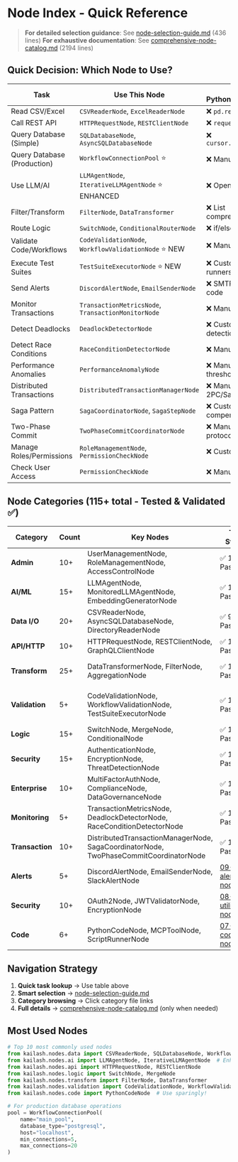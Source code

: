# Node Index - Quick Reference

> **For detailed selection guidance**: See [node-selection-guide.md](node-selection-guide.md) (436 lines)
> **For exhaustive documentation**: See [comprehensive-node-catalog.md](comprehensive-node-catalog.md) (2194 lines)

## Quick Decision: Which Node to Use?

| Task | Use This Node | Not PythonCodeNode |
|------|---------------|-------------------|
| Read CSV/Excel | `CSVReaderNode`, `ExcelReaderNode` | ❌ `pd.read_csv()` |
| Call REST API | `HTTPRequestNode`, `RESTClientNode` | ❌ `requests.get()` |
| Query Database (Simple) | `SQLDatabaseNode`, `AsyncSQLDatabaseNode` | ❌ `cursor.execute()` |
| Query Database (Production) | `WorkflowConnectionPool` ⭐ | ❌ Manual pooling |
| Use LLM/AI | `LLMAgentNode`, `IterativeLLMAgentNode` ⭐ ENHANCED | ❌ OpenAI SDK |
| Filter/Transform | `FilterNode`, `DataTransformer` | ❌ List comprehensions |
| Route Logic | `SwitchNode`, `ConditionalRouterNode` | ❌ if/else blocks |
| Validate Code/Workflows | `CodeValidationNode`, `WorkflowValidationNode` ⭐ NEW | ❌ Manual testing |
| Execute Test Suites | `TestSuiteExecutorNode` ⭐ NEW | ❌ Custom test runners |
| Send Alerts | `DiscordAlertNode`, `EmailSenderNode` | ❌ SMTP/webhook code |
| Monitor Transactions | `TransactionMetricsNode`, `TransactionMonitorNode` | ❌ Manual metrics |
| Detect Deadlocks | `DeadlockDetectorNode` | ❌ Custom detection |
| Detect Race Conditions | `RaceConditionDetectorNode` | ❌ Manual analysis |
| Performance Anomalies | `PerformanceAnomalyNode` | ❌ Manual thresholds |
| Distributed Transactions | `DistributedTransactionManagerNode` | ❌ Manual 2PC/Saga |
| Saga Pattern | `SagaCoordinatorNode`, `SagaStepNode` | ❌ Custom compensation |
| Two-Phase Commit | `TwoPhaseCommitCoordinatorNode` | ❌ Manual 2PC protocol |
| Manage Roles/Permissions | `RoleManagementNode`, `PermissionCheckNode` | ❌ Custom RBAC |
| Check User Access | `PermissionCheckNode` | ❌ Manual checks |

## Node Categories (115+ total - Tested & Validated ✅)

| Category | Count | Key Nodes | Test Status | Details |
|----------|-------|-----------|-------------|---------|
| **Admin** | 10+ | UserManagementNode, RoleManagementNode, AccessControlNode | ✅ 100% Pass | [admin-nodes-guide.md](admin-nodes-guide.md) |
| **AI/ML** | 15+ | LLMAgentNode, MonitoredLLMAgentNode, EmbeddingGeneratorNode | ✅ 100% Pass | [02-ai-nodes.md](02-ai-nodes.md) |
| **Data I/O** | 20+ | CSVReaderNode, AsyncSQLDatabaseNode, DirectoryReaderNode | ✅ 99.7% Pass | [03-data-nodes.md](03-data-nodes.md) |
| **API/HTTP** | 10+ | HTTPRequestNode, RESTClientNode, GraphQLClientNode | ✅ 100% Pass | [04-api-nodes.md](04-api-nodes.md) |
| **Transform** | 25+ | DataTransformerNode, FilterNode, AggregationNode | ✅ 100% Pass | [06-transform-nodes.md](06-transform-nodes.md) |
| **Validation** | 5+ | CodeValidationNode, WorkflowValidationNode, TestSuiteExecutorNode | ✅ 100% Pass | **NEW** - Testing & validation nodes |
| **Logic** | 15+ | SwitchNode, MergeNode, ConditionalNode | ✅ 100% Pass | [05-logic-nodes.md](05-logic-nodes.md) |
| **Security** | 15+ | AuthenticationNode, EncryptionNode, ThreatDetectionNode | ✅ 100% Pass | [security-nodes.md](security-nodes.md) |
| **Enterprise** | 10+ | MultiFactorAuthNode, ComplianceNode, DataGovernanceNode | ✅ 100% Pass | [enterprise-nodes.md](enterprise-nodes.md) |
| **Monitoring** | 5+ | TransactionMetricsNode, DeadlockDetectorNode, RaceConditionDetectorNode | ✅ 100% Pass | [monitoring-nodes.md](monitoring-nodes.md) |
| **Transaction** | 10+ | DistributedTransactionManagerNode, SagaCoordinatorNode, TwoPhaseCommitCoordinatorNode | ✅ 100% Pass | [transaction-nodes.md](transaction-nodes.md) |
| **Alerts** | 5+ | DiscordAlertNode, EmailSenderNode, SlackAlertNode | [09-alert-nodes.md](09-alert-nodes.md) |
| **Security** | 10+ | OAuth2Node, JWTValidatorNode, EncryptionNode | [08-utility-nodes.md](08-utility-nodes.md) |
| **Code** | 6+ | PythonCodeNode, MCPToolNode, ScriptRunnerNode | [07-code-nodes.md](07-code-nodes.md) |

## Navigation Strategy

1. **Quick task lookup** → Use table above
2. **Smart selection** → [node-selection-guide.md](node-selection-guide.md)
3. **Category browsing** → Click category file links
4. **Full details** → [comprehensive-node-catalog.md](comprehensive-node-catalog.md) (only when needed)

## Most Used Nodes

```python
# Top 10 most commonly used nodes
from kailash.nodes.data import CSVReaderNode, SQLDatabaseNode, WorkflowConnectionPool
from kailash.nodes.ai import LLMAgentNode, IterativeLLMAgentNode  # Enhanced with test-driven convergence
from kailash.nodes.api import HTTPRequestNode, RESTClientNode
from kailash.nodes.logic import SwitchNode, MergeNode
from kailash.nodes.transform import FilterNode, DataTransformer
from kailash.nodes.validation import CodeValidationNode, WorkflowValidationNode  # NEW: Validation framework
from kailash.nodes.code import PythonCodeNode  # Use sparingly!

# For production database operations
pool = WorkflowConnectionPool(
    name="main_pool",
    database_type="postgresql",
    host="localhost",
    min_connections=5,
    max_connections=20
)
```
